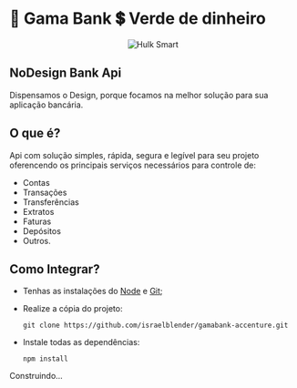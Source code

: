 # 🏦 Gama Bank 💲 Verde de dinheiro

<p align="center">
  <img src="https://media.tenor.com/images/63dc70b43a949617fdfa3447868d534d/tenor.gif" alt="Hulk Smart"/>
</p>

## **NoDesign Bank Api**

Dispensamos o Design, porque focamos na melhor solução para sua aplicação bancária.

## O que é?

Api com solução simples, rápida, segura e legível para seu projeto oferencendo os principais serviços necessários para controle de:
* Contas
* Transações
* Transferências
* Extratos
* Faturas
* Depósitos
* Outros.

## Como Integrar?
* Tenhas as instalações do [Node](https://nodejs.org/en/) e [Git](https://git-scm.com/downloads);

* Realize a cópia do projeto:

    ```git clone https://github.com/israelblender/gamabank-accenture.git```

* Instale todas as dependências:

    ```npm install```

Construindo...